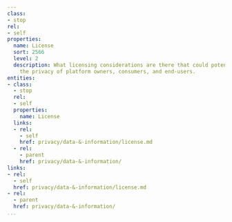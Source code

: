 ```yaml
---
class:
- stop
rel:
- self
properties:
  name: License
  sort: 2566
  level: 2
  description: What licensing considerations are there that could potentially impact
    the privacy of platform owners, consumers, and end-users.
entities:
- class:
  - stop
  rel:
  - self
  properties:
    name: License
  links:
  - rel:
    - self
    href: privacy/data-&-information/license.md
  - rel:
    - parent
    href: privacy/data-&-information/
links:
- rel:
  - self
  href: privacy/data-&-information/license.md
- rel:
  - parent
  href: privacy/data-&-information/
...
```

